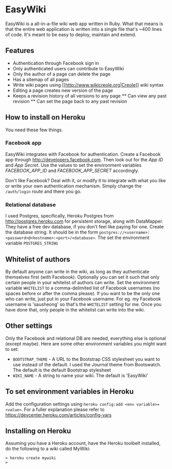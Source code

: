# EasyWiki

EasyWiki is a all-in-a-file wiki web app written in Ruby. What that means is that the entire web application is written into a single file that's ~400 lines of code. It's meant to be easy to deploy, maintain and extend.

## Features

* Authentication through Facebook sign in
* Only authenticated users can contribute to EasyWiki
* Only the author of a page can delete the page
* Has a sitemap of all pages
* Write wiki pages using [[http://www.wikicreole.org|Creole]] wiki syntax 
* Editing a page creates new version of the page
* Keeps a revision history of all versions to any page
** Can view any past revision
** Can set the page back to any past revision

## How to install on Heroku

You need these few things.

### Facebook app

EasyWiki integrates with Facebook for authentication. Create a Facebook app through http://developers.facebook.com. Then look out for the *App ID* and *App Secret*. Use the values to set the environment variables *FACEBOOK_APP_ID* and *FACEBOOK_APP_SECRET* accordingly.

Don't like Facebook? Deal with it, or modify it to integrate with what you like or write your own authentication mechanism. Simply change the `/auth/login` route and there you go.

### Relational database

I used Postgres, specifically, Heroku Postgres from http://postgres.heroku.com for persistent storage, along with DataMapper. They have a free dev database, if you don't feel like paying for one. Create the database string. It should be in the form `postgres://<username>:<password>@<hostname>:<port>/<database>`. The set the environment variable `POSTGRES_STRING`
  
## Whitelist of authors

By default anyone can write in the wiki, as long as they authenticate themselves first (with Facebook). Optionally you can set it such that only certain people in your whitelist of authors can write. Set the environment variable `WHITELIST` to a comma-delimited list of Facebook usernames (no spaces before or after the comma please). If you want to be the only one who can write, just put in your Facebook username. For eg. my Facebook username is 'sausheong' so that's the `WHITELIST` setting for me. Once you have done that, only people in the whitelist can write into the wiki. 

## Other settings

Only the Facebook and relational DB are needed, everything else is optional (except maybe). Here are some other environment variables you might want to set:

* `BOOTSTRAP_THEME` - A URL to the Bootstrap CSS stylesheet you want to use instead of the default. I used the *Journal* theme from Bootswatch. The default is the default Bootstrap stylesheet
* `WIKI_NAME` - A string to name your wiki. The default is 'EasyWiki'  

## To set environment variables in Heroku

Add the configuration settings using `heroku config:add <env variable>=<value>`. For a fuller explanation please refer to https://devcenter.heroku.com/articles/config-vars
  
## Installing on Heroku

Assuming you have a Heroku account, have the Heroku toolbelt installed, do the following to a wiki called MyWiki:

    > heroku create mywiki
    >
